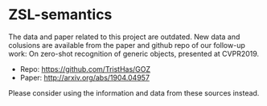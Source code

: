 # ZSL-semantics

The data and paper related to this project are outdated.
New data and colusions are available from the paper and github repo of our follow-up work: On zero-shot recognition of generic objects, presented at CVPR2019.

- Repo: https://github.com/TristHas/GOZ
- Paper: http://arxiv.org/abs/1904.04957

Please consider using the information and data from these sources instead.

